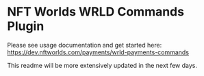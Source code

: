 # NFT Worlds WRLD Commands Plugin

Please see usage documentation and get started here: https://dev.nftworlds.com/payments/wrld-payments-commands

This readme will be more extensively updated in the next few days.


